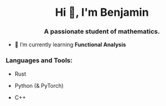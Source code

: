 <h1 align="center">Hi 🐣, I'm Benjamin</h1>
<h3 align="center">A passionate student of mathematics.</h3>

- 🌱 I’m currently learning **Functional Analysis**

<h3 align="left">Languages and Tools:</h3>

- Rust

- Python (& PyTorch)
  
- C++

